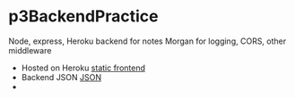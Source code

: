 # p3BackendPractice


Node, express, Heroku backend for notes
Morgan for logging, CORS, other middleware
<ul>
<li>Hosted on Heroku <a href="https://react-heluni-p3practice.herokuapp.com/">static frontend</a></li>
<li>Backend JSON <a href="https://react-heluni-p3practice.herokuapp.com/api/notes">JSON</a><li>
</ul>
